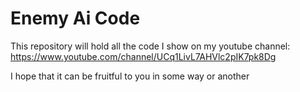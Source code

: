 # Enemy Ai Code 
This repository will hold all the code I show on my youtube channel: https://www.youtube.com/channel/UCq1LivL7AHVlc2pIK7pk8Dg

I hope that it can be fruitful to you in some way or another



